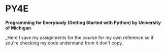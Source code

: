 # PY4E
**Programming for Everybody (Getting Started with Python)
by University of Michigan**

_Here I save my assignments for the course for my own reference so if you're checking my code understand from it don't copy.

